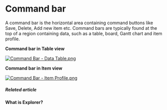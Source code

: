 # Command bar

A command bar is the horizontal area containing command buttons like Save, Delete, Add new item etc. Command bars are typically found at the top of a region containing data, such as a table, board, Gantt chart and item profile.

**Command bar in Table view**

[![Command Bar - Data Table.png](https://docs.rapidplatform.com/uploads/images/gallery/2023-11/Vr9LoPLuVCOmSZd6-command-bar-data-table.png)](https://docs.rapidplatform.com/uploads/images/gallery/2023-08/9oMCkDEUBiXhcR8V-command-bar-table.png)

**Command bar in Item view**

[![Command Bar - Item Profile.png](https://docs.rapidplatform.com/uploads/images/gallery/2023-11/wlwDAsKdOJmXqv58-command-bar-item-profile.png)](https://docs.rapidplatform.com/uploads/images/gallery/2023-08/pfeTx2LBamZvooG4-command-bar-item.png)

##### **Related article**

**What is Explorer?**